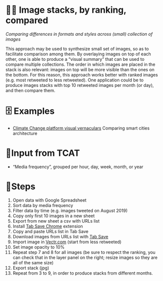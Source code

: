 # 🌅🥞 Image stacks, by ranking, compared

*Comparing differences in formats and styles across (small) collection of images*

This approach may be used to synthesize small set of images, so as to facilitate comparison among them. By overlaying images on top of each other, one is able to produce a “visual summary” that can be used to compare multiple collections. The order in which images are placed in the stack is also relevant: images on top will be more visible than the ones on the bottom. For this reason, this approach works better with ranked images (e.g. most retweeted to less retweeted). One application could be to produce images stacks with top 10 retweeted images per month (or day), and then compare them.

# 🗄️ Examples
- [Climate Change platform visual vernaculars](https://wiki.digitalmethods.net/Dmi/MakingClimateVisible#INTRODUCTION)
Comparing smart cities architecture

# 🧱Input from TCAT
- “Media frequency”, grouped per hour, day, week, month, or year

# 📃Steps

1. Open data with Google Spreadsheet
2. Sort data by media frequency
3. Filter data by time (e.g. images tweeted on August 2019)
4. Copy only first 10 images in a new sheet
5. Export from new sheet a csv with URLs list
6. Install [Tab Save Chrome](https://chrome.google.com/webstore/detail/tab-save/lkngoeaeclaebmpkgapchgjdbaekacki) extension
7. Copy and paste URLs list in Tab Save
8. Download images from URLs list with [Tab Save](https://chrome.google.com/webstore/detail/tab-save/lkngoeaeclaebmpkgapchgjdbaekacki)
9. Import image in [Vectr.com](https://vectr.com/) (start from less retweeted)
10. Set image opacity to 10%
11. Repeat step 7 and 8 for all images (be sure to respect the ranking, you can check that in the layer panel on the right; resize images so they are all of the same size)
12. Export stack (jpg)
13. Repeat from 3 to 9, in order to produce stacks from different months.
